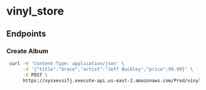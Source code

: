 # vinyl_store

## Endpoints

### Create Album

```sh
 curl -H 'Content-Type: application/json' \
      -d '{"title":"Grace","artist":"Jeff Buckley","price":99.99}' \
      -X POST \
      https://xysxevsifj.execute-api.us-east-2.amazonaws.com/Prod/vinyl
```